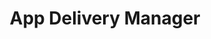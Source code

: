---
title: App Delivery Manager
weight: 600
draft: false
url: /nginx-management-suite/adm/
cascade:
    doctypes: ["beta"]
---